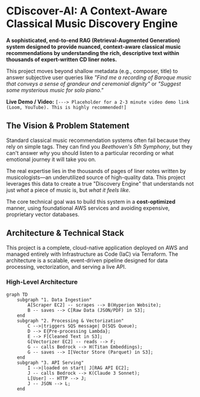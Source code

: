 # CDiscover-AI: A Context-Aware Classical Music Discovery Engine

**A sophisticated, end-to-end RAG (Retrieval-Augmented Generation) system designed to provide nuanced, context-aware classical music recommendations by understanding the rich, descriptive text within thousands of expert-written CD liner notes.**

This project moves beyond shallow metadata (e.g., composer, title) to answer subjective user queries like *"Find me a recording of Baroque music that conveys a sense of grandeur and ceremonial dignity"* or *"Suggest some mysterious music for solo piano."*

**Live Demo / Video:**
`[---> Placeholder for a 2-3 minute video demo link (Loom, YouTube). This is highly recommended!]`

## The Vision & Problem Statement

Standard classical music recommendation systems often fail because they rely on simple tags. They can find you *Beethoven's 5th Symphony*, but they can't answer *why* you should listen to a particular recording or what emotional journey it will take you on.

The real expertise lies in the thousands of pages of liner notes written by musicologists—an underutilized source of high-quality data. This project leverages this data to create a true "Discovery Engine" that understands not just *what* a piece of music is, but *what it feels like*.

The core technical goal was to build this system in a **cost-optimized** manner, using foundational AWS services and avoiding expensive, proprietary vector databases.

## Architecture & Technical Stack

This project is a complete, cloud-native application deployed on AWS and managed entirely with Infrastructure as Code (IaC) via Terraform. The architecture is a scalable, event-driven pipeline designed for data processing, vectorization, and serving a live API.

### High-Level Architecture
```mermaid
graph TD
    subgraph "1. Data Ingestion"
        A[Scraper EC2] -- scrapes --> B(Hyperion Website);
        B -- saves --> C[Raw Data (JSON/PDF) in S3];
    end
    subgraph "2. Processing & Vectorization"
        C -->|triggers SQS message| D(SQS Queue);
        D --> E{Pre-processing Lambda};
        E --> F[Cleaned Text in S3];
        G[Vectorizer EC2] -- reads --> F;
        G -- calls Bedrock --> H(Titan Embeddings);
        G -- saves --> I[Vector Store (Parquet) in S3];
    end
    subgraph "3. API Serving"
        I -->|loaded on start| J[RAG API EC2];
        J -- calls Bedrock --> K(Claude 3 Sonnet);
        L[User] -- HTTP --> J;
        J -- JSON --> L;
    end